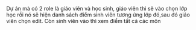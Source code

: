 Dự án mà có 2 role là giáo viên và học sinh, giáo viên thì sẽ vào chọn lớp học rồi nó sẽ hiện danh sách điểm sinh viên tương ứng lớp đó,sau đó giáo viên chọn edit. Còn sinh viên vào thì xem điểm tất cả các môn

